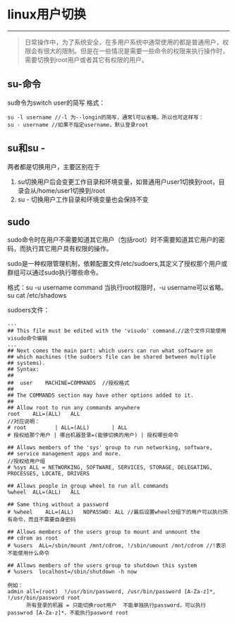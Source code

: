 # linux用户切换

***

> 日常操作中，为了系统安全，在多用户系统中通常使用的都是普通用户，权限会有很大的限制。但是在一些情况是需要一些命令的权限来执行操作时，需要切换到root用户或者其它有权限的用户。

## su-命令

su命令为switch user的简写
格式：

```
su -l username //-l 为--longin的简写，通常l可以省略，所以也可这样写：
su - username //如果不指定username，默认登录root
```



## su和su -

两者都是切换用户，主要区别在于

1. su切换用户后会变更工作目录和环境变量，如普通用户user1切换到root，目录会从/home/user1切换到/root
2. su - 切换用户工作目录和环境变量也会保持不变

## sudo

sudo命令时在用户不需要知道其它用户（包括root）时不需要知道其它用户的密码，而执行其它用户具有权限的操作。

sudo是一种权限管理机制，依赖配置文件/etc/sudoers,其定义了授权那个用户或群组可以通过sudo执行哪些命令。

格式：su -u username command
当执行root权限时，-u username可以省略。su cat /etc/shadows

sudoers文件：

```
...
## This file must be edited with the 'visudo' command.//这个文件只能使用visudo命令编辑
...
## Next comes the main part: which users can run what software on 
## which machines (the sudoers file can be shared between multiple
## systems).
## Syntax:
##
## 	user	MACHINE=COMMANDS  //授权格式
##
## The COMMANDS section may have other options added to it.
##
## Allow root to run any commands anywhere 
root	ALL=(ALL) 	ALL 
//对应说明：
# root	       | ALL=(ALL) 	     | ALL
# 授权给那个用户 | 哪台机器登录=(能够切换的用户) | 授权哪些命令

## Allows members of the 'sys' group to run networking, software, 
## service management apps and more.
//授权给用户组
# %sys ALL = NETWORKING, SOFTWARE, SERVICES, STORAGE, DELEGATING, PROCESSES, LOCATE, DRIVERS

## Allows people in group wheel to run all commands
%wheel	ALL=(ALL)	ALL

## Same thing without a password
# %wheel	ALL=(ALL)	NOPASSWD: ALL //最后设置wheel分组下的用户可以执行所有命令，而且不需要自身密码

## Allows members of the users group to mount and unmount the 
## cdrom as root
# %users  ALL=/sbin/mount /mnt/cdrom, !/sbin/umount /mnt/cdrom //!表示不能使用什么命令

## Allows members of the users group to shutdown this system
# %users  localhost=/sbin/shutdown -h now

例如：
admin all=(root)  !/usr/bin/password, /usr/bin/password [A-Za-z]*, !/usr/bin/password root
      所有登录的机器 = 只能切换root用户  不能单独执行password，可以执行passwrod [A-Za-z]*，不能执行pasword root
```

